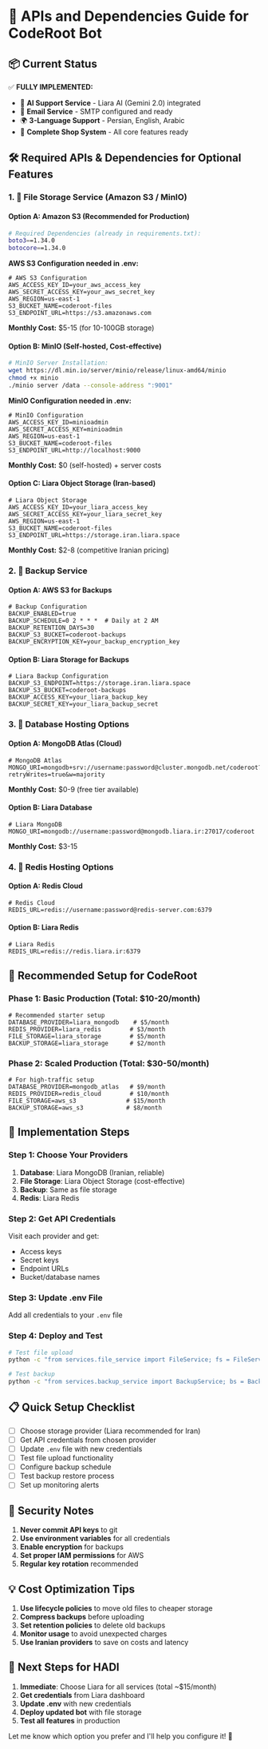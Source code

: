 # 🔧 APIs and Dependencies Guide for CodeRoot Bot

## 📦 Current Status

✅ **FULLY IMPLEMENTED:**
- 🤖 **AI Support Service** - Liara AI (Gemini 2.0) integrated
- 📧 **Email Service** - SMTP configured and ready
- 🌍 **3-Language Support** - Persian, English, Arabic
- 🏪 **Complete Shop System** - All core features ready

## 🛠️ Required APIs & Dependencies for Optional Features

### 1. 📁 File Storage Service (Amazon S3 / MinIO)

#### Option A: Amazon S3 (Recommended for Production)
```bash
# Required Dependencies (already in requirements.txt):
boto3==1.34.0
botocore==1.34.0
```

**AWS S3 Configuration needed in .env:**
```env
# AWS S3 Configuration
AWS_ACCESS_KEY_ID=your_aws_access_key
AWS_SECRET_ACCESS_KEY=your_aws_secret_key
AWS_REGION=us-east-1
S3_BUCKET_NAME=coderoot-files
S3_ENDPOINT_URL=https://s3.amazonaws.com
```

**Monthly Cost:** $5-15 (for 10-100GB storage)

#### Option B: MinIO (Self-hosted, Cost-effective)
```bash
# MinIO Server Installation:
wget https://dl.min.io/server/minio/release/linux-amd64/minio
chmod +x minio
./minio server /data --console-address ":9001"
```

**MinIO Configuration needed in .env:**
```env
# MinIO Configuration
AWS_ACCESS_KEY_ID=minioadmin
AWS_SECRET_ACCESS_KEY=minioadmin
AWS_REGION=us-east-1
S3_BUCKET_NAME=coderoot-files
S3_ENDPOINT_URL=http://localhost:9000
```

**Monthly Cost:** $0 (self-hosted) + server costs

#### Option C: Liara Object Storage (Iran-based)
```env
# Liara Object Storage
AWS_ACCESS_KEY_ID=your_liara_access_key
AWS_SECRET_ACCESS_KEY=your_liara_secret_key
AWS_REGION=us-east-1
S3_BUCKET_NAME=coderoot-files
S3_ENDPOINT_URL=https://storage.iran.liara.space
```

**Monthly Cost:** $2-8 (competitive Iranian pricing)

### 2. 💾 Backup Service

#### Option A: AWS S3 for Backups
```env
# Backup Configuration
BACKUP_ENABLED=true
BACKUP_SCHEDULE=0 2 * * *  # Daily at 2 AM
BACKUP_RETENTION_DAYS=30
BACKUP_S3_BUCKET=coderoot-backups
BACKUP_ENCRYPTION_KEY=your_backup_encryption_key
```

#### Option B: Liara Storage for Backups
```env
# Liara Backup Configuration
BACKUP_S3_ENDPOINT=https://storage.iran.liara.space
BACKUP_S3_BUCKET=coderoot-backups
BACKUP_ACCESS_KEY=your_liara_backup_key
BACKUP_SECRET_KEY=your_liara_backup_secret
```

### 3. 📱 Database Hosting Options

#### Option A: MongoDB Atlas (Cloud)
```env
# MongoDB Atlas
MONGO_URI=mongodb+srv://username:password@cluster.mongodb.net/coderoot?retryWrites=true&w=majority
```
**Monthly Cost:** $0-9 (free tier available)

#### Option B: Liara Database
```env
# Liara MongoDB
MONGO_URI=mongodb://username:password@mongodb.liara.ir:27017/coderoot
```
**Monthly Cost:** $3-15

### 4. 🚀 Redis Hosting Options

#### Option A: Redis Cloud
```env
# Redis Cloud
REDIS_URL=redis://username:password@redis-server.com:6379
```

#### Option B: Liara Redis
```env
# Liara Redis
REDIS_URL=redis://redis.liara.ir:6379
```

## 🎯 Recommended Setup for CodeRoot

### Phase 1: Basic Production (Total: $10-20/month)
```env
# Recommended starter setup
DATABASE_PROVIDER=liara_mongodb    # $5/month
REDIS_PROVIDER=liara_redis        # $3/month
FILE_STORAGE=liara_storage        # $5/month
BACKUP_STORAGE=liara_storage      # $2/month
```

### Phase 2: Scaled Production (Total: $30-50/month)
```env
# For high-traffic setup
DATABASE_PROVIDER=mongodb_atlas   # $9/month
REDIS_PROVIDER=redis_cloud        # $10/month
FILE_STORAGE=aws_s3              # $15/month
BACKUP_STORAGE=aws_s3            # $8/month
```

## 🔨 Implementation Steps

### Step 1: Choose Your Providers
1. **Database**: Liara MongoDB (Iranian, reliable)
2. **File Storage**: Liara Object Storage (cost-effective)
3. **Backup**: Same as file storage
4. **Redis**: Liara Redis

### Step 2: Get API Credentials
Visit each provider and get:
- Access keys
- Secret keys
- Endpoint URLs
- Bucket/database names

### Step 3: Update .env File
Add all credentials to your `.env` file

### Step 4: Deploy and Test
```bash
# Test file upload
python -c "from services.file_service import FileService; fs = FileService(); print('File service:', fs.test_connection())"

# Test backup
python -c "from services.backup_service import BackupService; bs = BackupService(); print('Backup service:', bs.test_connection())"
```

## 📋 Quick Setup Checklist

- [ ] Choose storage provider (Liara recommended for Iran)
- [ ] Get API credentials from chosen provider
- [ ] Update `.env` file with new credentials
- [ ] Test file upload functionality
- [ ] Configure backup schedule
- [ ] Test backup restore process
- [ ] Set up monitoring alerts

## 🚨 Security Notes

1. **Never commit API keys** to git
2. **Use environment variables** for all credentials
3. **Enable encryption** for backups
4. **Set proper IAM permissions** for AWS
5. **Regular key rotation** recommended

## 💡 Cost Optimization Tips

1. **Use lifecycle policies** to move old files to cheaper storage
2. **Compress backups** before uploading
3. **Set retention policies** to delete old backups
4. **Monitor usage** to avoid unexpected charges
5. **Use Iranian providers** to save on costs and latency

## 🎯 Next Steps for HADI

1. **Immediate**: Choose Liara for all services (total ~$15/month)
2. **Get credentials** from Liara dashboard
3. **Update .env** with new credentials
4. **Deploy updated bot** with file storage
5. **Test all features** in production

Let me know which option you prefer and I'll help you configure it! 🚀